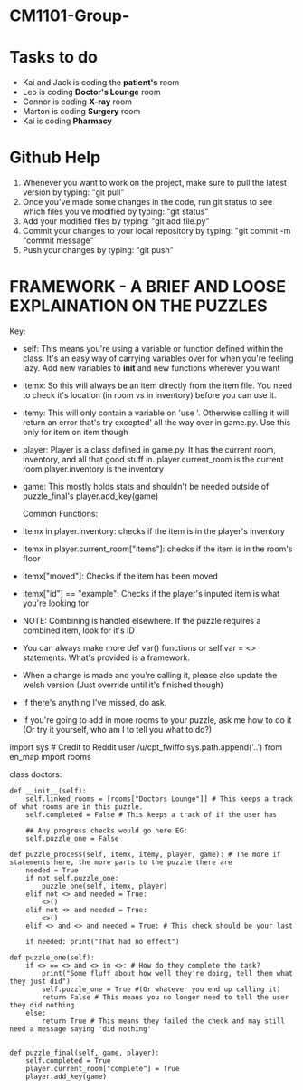 # CM1101-Group-

# Tasks to do 
- Kai and Jack is coding the <b>patient's</b> room
- Leo is coding <b>Doctor's Lounge</b> room
- Connor is coding <b>X-ray</b> room
- Marton is coding <b>Surgery</b> room
- Kai is coding <b>Pharmacy</b>
 

# Github Help
1. Whenever you want to work on the project, make sure to pull the latest version by typing: "git pull"
2. Once you've made some changes in the code, run git status to see which files you've modified by typing: "git status"
3. Add your modified files by typing: "git add file.py"
3. Commit your changes to your local repository by typing: "git commit -m "commit message"
4. Push your changes by typing: "git push"
 
# FRAMEWORK - A BRIEF AND LOOSE EXPLAINATION ON THE PUZZLES

   Key:

 - self: This means you're using a variable or function defined within the class. It's an easy way of carrying 
         variables over for when you're feeling lazy. Add new variables to __init__ and new functions wherever you want

 - itemx: So this will always be an item directly from the item file. You need to check it's location (in room vs
          in inventory) before you can use it. 

 - itemy: This will only contain a variable on 'use <itemx> <itemy>'. Otherwise calling it will return an error that's
          try excepted' all the way over in game.py. Use this only for item on item though

 - player: Player is a class defined in game.py. It has the current room, inventory, and all that good stuff in.
           player.current_room is the current room
           player.inventory is the inventory

 - game: This mostly holds stats and shouldn't be needed outside of puzzle_final's player.add_key(game)

   Common Functions:

 - itemx in player.inventory: checks if the item is in the player's inventory

 - itemx in player.current_room["items"]: checks if the item is in the room's floor

 - itemx["moved"]: Checks if the item has been moved

 - itemx["id"] == "example": Checks if the player's inputed item is what you're looking for

 - NOTE: Combining is handled elsewhere. If the puzzle requires a combined item, look for it's ID

 - You can always make more def var() functions or self.var = <> statements. What's provided is a framework. 

 - When a change is made and you're calling it, please also update the welsh version (Just override until it's finished though)

 - If there's anything I've missed, do ask.

 - If you're going to add in more rooms to your puzzle, ask me how to do it (Or try it yourself, who am I to tell you what to do?)


import sys # Credit to Reddit user /u/cpt_fwiffo
sys.path.append('..')
from en_map import rooms


class doctors:

    def __init__(self):
        self.linked_rooms = [rooms["Doctors Lounge"]] # This keeps a track of what rooms are in this puzzle.
        self.completed = False # This keeps a track of if the user has 

        ## Any progress checks would go here EG:
        self.puzzle_one = False

    def puzzle_process(self, itemx, itemy, player, game): # The more if statements here, the more parts to the puzzle there are
        needed = True
        if not self.puzzle_one:
            puzzle_one(self, itemx, player)
        elif not <> and needed = True:
            <>()
        elif not <> and needed = True:
            <>()
        elif <> and <> and needed = True: # This check should be your last
            
        if needed: print("That had no effect")

    def puzzle_one(self):
        if <> == <> and <> in <>: # How do they complete the task? 
            print("Some fluff about how well they're doing, tell them what they just did")
            self.puzzle_one = True #(Or whatever you end up calling it)
            return False # This means you no longer need to tell the user they did nothing
        else:
            return True # This means they failed the check and may still need a message saying 'did nothing'
    

    def puzzle_final(self, game, player):
        self.completed = True
        player.current_room["complete"] = True
        player.add_key(game)

